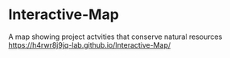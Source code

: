 # Interactive-Map
A map showing project actvities that conserve natural resources
https://h4rwr8j9jq-lab.github.io/Interactive-Map/
